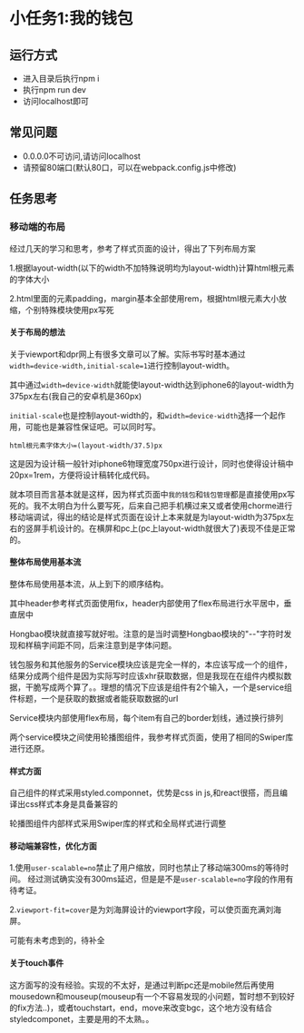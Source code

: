 # 小任务1:我的钱包

## 运行方式
 - 进入目录后执行npm i 
 - 执行npm run dev
 - 访问localhost即可

## 常见问题
 - 0.0.0.0不可访问,请访问localhost
 - 请预留80端口(默认80口，可以在webpack.config.js中修改)

## 任务思考

### 移动端的布局

经过几天的学习和思考，参考了样式页面的设计，得出了下列布局方案

1.根据layout-width(以下的width不加特殊说明均为layout-width)计算html根元素的字体大小

2.html里面的元素padding，margin基本全部使用rem，根据html根元素大小放缩，个别特殊模块使用px写死

#### 关于布局的想法
关于viewport和dpr网上有很多文章可以了解。实际书写时基本通过`width=device-width,initial-scale=1`进行控制layout-width。

其中通过`width=device-width`就能使layout-width达到iphone6的layout-width为375px左右(我自己的安卓机是360px)

`initial-scale`也是控制layout-width的，和`width=device-width`选择一个起作用，可能也是兼容性保证吧。可以同时写。

```
html根元素字体大小=(layout-width/37.5)px
```

这是因为设计稿一般针对iphone6物理宽度750px进行设计，同时也使得设计稿中20px=1rem，方便将设计稿转化成代码。

就本项目而言基本就是这样，因为样式页面中`我的钱包`和`钱包管理`都是直接使用px写死的。我不太明白为什么要写死，后来自己把手机横过来又或者使用chorme进行移动端调试，得出的结论是样式页面在设计上本来就是为layout-width为375px左右的竖屏手机设计的。在横屏和pc上(pc上layout-width就很大了)表现不佳是正常的。

#### 整体布局使用基本流

整体布局使用基本流，从上到下的顺序结构。

其中header参考样式页面使用fix，header内部使用了flex布局进行水平居中，垂直居中

Hongbao模块就直接写就好啦。注意的是当时调整Hongbao模块的"--"字符时发现和样稿字间距不同，后来注意到是字体问题。

钱包服务和其他服务的Service模块应该是完全一样的，本应该写成一个的组件，结果分成两个组件是因为实际写时应该xhr获取数据，但是我现在在组件内模拟数据，干脆写成两个算了。。理想的情况下应该是组件有2个输入，一个是service组件标题，一个是获取的数据或者能获取数据的url

Service模块内部使用flex布局，每个item有自己的border划线，通过换行排列

两个service模块之间使用轮播图组件，我参考样式页面，使用了相同的Swiper库进行还原。

#### 样式方面
自己组件的样式采用styled.componnet，优势是css in js,和react很搭，而且编译出css样式本身是具备兼容的

轮播图组件内部样式采用Swiper库的样式和全局样式进行调整

#### 移动端兼容性，优化方面

1.使用`user-scalable=no`禁止了用户缩放，同时也禁止了移动端300ms的等待时间。
经过测试确实没有300ms延迟，但是是不是`user-scalable=no`字段的作用有待考证。

2.`viewport-fit=cover`是为刘海屏设计的viewport字段，可以使页面充满刘海屏。

可能有未考虑到的，待补全


#### 关于touch事件

这方面写的没有经验。实现的不太好，是通过判断pc还是mobile然后再使用mousedown和mouseup(mouseup有一个不容易发现的小问题，暂时想不到较好的fix方法..)，或者touchstart，end，move来改变bgc，这个地方没有结合styledcomponet，主要是用的不太熟。。

















